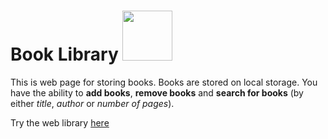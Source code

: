 # Book Library <img width="80px" src="https://www.nicepng.com/png/full/845-8453003_free-png-download-book-outline-png-images-background.png">

This is web page for storing books. Books are stored on local storage. You have the ability to __add books__, __remove books__ and __search for books__ (by either *title*, *author* or *number of pages*).

Try the web library [here](https://janko12345.github.io/Library/)